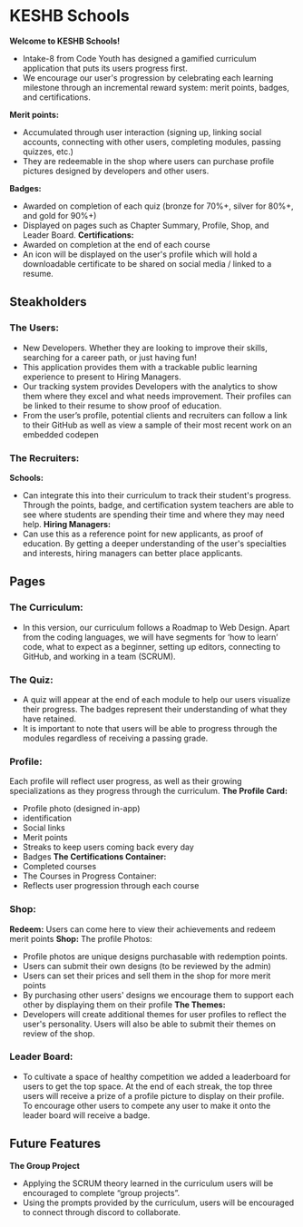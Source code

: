 # KESHB Schools
**Welcome to KESHB Schools!**
* Intake-8 from Code Youth has designed a gamified curriculum application that puts its users progress first.
* We encourage our user's progression by celebrating each learning milestone through an incremental reward system: merit points, badges, and certifications.

**Merit points:**
* Accumulated through user interaction (signing up, linking social accounts, connecting with other users, completing modules, passing quizzes, etc.)
* They are redeemable in the shop where users can purchase profile pictures designed by developers and other users.

**Badges:**
* Awarded on completion of each quiz (bronze for 70%+, silver for 80%+, and gold for 90%+)
* Displayed on pages such as Chapter Summary, Profile, Shop, and Leader Board.
**Certifications:**
* Awarded on completion at the end of each course 
* An icon will be displayed on the user's profile which will hold a downloadable certificate to be shared on social media / linked to a resume.



## Steakholders

### The Users:
* New Developers. Whether they are looking to improve their skills, searching for a career path, or just having fun!
* This application provides them with a trackable public learning experience to present to Hiring Managers.
* Our tracking system provides Developers with the analytics to show them where they excel and what needs improvement. Their profiles can be linked to their resume to show proof of education.
* From the user’s profile, potential clients and recruiters can follow a link to their GitHub as well as view a sample of their most recent work on an embedded codepen

### The Recruiters:
**Schools:**
* Can integrate this into their curriculum to track their student's progress. Through the points, badge, and certification system teachers are able to see where students are spending their time and where they may need help.
**Hiring Managers:**
* Can use this as a reference point for new applicants, as proof of education.
By getting a deeper understanding of the user's specialties and interests, hiring managers can better place applicants.

## Pages

### The Curriculum:
* In this version, our curriculum follows a Roadmap to Web Design. Apart from the coding languages, we will have segments for ‘how to learn’ code,  what to expect as a beginner, setting up editors, connecting to GitHub, and working in a team (SCRUM).

### The Quiz:
* A quiz will appear at the end of each module to help our users visualize their progress. The badges represent their understanding of what they have retained. 
* It is important to note that users will be able to progress through the modules regardless of receiving a passing grade.

### Profile:
Each profile will reflect user progress, as well as their growing specializations as they progress through the curriculum.
**The Profile Card:**
* Profile photo (designed in-app)
* identification
* Social links
* Merit points
* Streaks to keep users coming back every day
* Badges
**The Certifications Container:**
* Completed courses
* The Courses in Progress Container:
* Reflects user progression through each course

### Shop:
**Redeem:**
Users can come here to view their achievements and redeem merit points
**Shop:**
The profile Photos:
* Profile photos are unique designs purchasable with redemption points.
* Users can submit their own designs (to be reviewed by the admin)
* Users can set their prices and sell them in the shop for more merit points
* By purchasing other users' designs we encourage them to support each other by displaying them on their profile
**The Themes:**
* Developers will create additional themes for user profiles to reflect the user's personality. Users will also be able to submit their themes on review of the shop.


### Leader Board:
* To cultivate a space of healthy competition we added a leaderboard for users to get the top space. At the end of each streak, the top three users will receive a prize of a profile picture to display on their profile. To encourage other users to compete any user to make it onto the leader board will receive a badge.

## Future Features
**The Group Project**
* Applying the SCRUM theory learned in the curriculum users will be encouraged to complete “group projects”. 
* Using the prompts provided by the curriculum, users will be encouraged to connect through discord to collaborate. 
